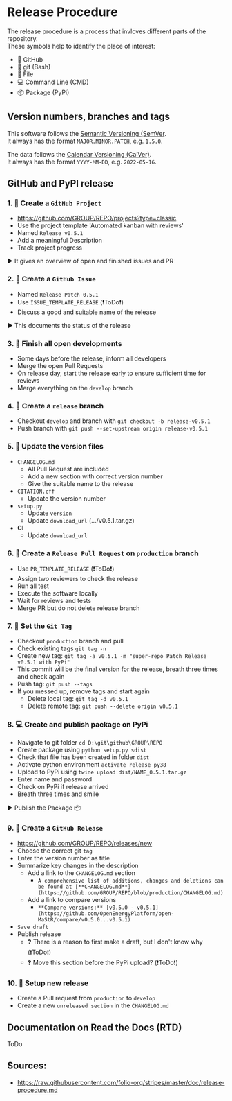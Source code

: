 # Release Procedure

The release procedure is a process that invloves different parts of the repository.<br>
These symbols help to identify the place of interest:
* 🐙 GitHub
* 💠 git (Bash)
* 📝 File
* 💻 Command Line (CMD)
* 📦 Package (PyPi)


## Version numbers, branches and tags

This software follows the [Semantic Versioning (SemVer](https://semver.org/).<br>
It always has the format `MAJOR.MINOR.PATCH`, e.g. `1.5.0`.

The data follows the [Calendar Versioning (CalVer)](https://calver.org/).<br>
It always has the format `YYYY-MM-DD`, e.g. `2022-05-16`.


## GitHub and PyPI release

### 1. 🐙 Create a `GitHub Project`
* https://github.com/GROUP/REPO/projects?type=classic
* Use the project template 'Automated kanban with reviews'
* Named `Release v0.5.1`
* Add a meaningful Description
* Track project progress

▶️ It gives an overview of open and finished issues and PR

### 2. 🐙 Create a `GitHub Issue`
* Named `Release Patch 0.5.1`
* Use `ISSUE_TEMPLATE_RELEASE` (❗ToDo❗)
* Discuss a good and suitable name of the release

▶️ This documents the status of the release

### 3. 🐙 Finish all open developments
* Some days before the release, inform all developers
* Merge the open Pull Requests
* On release day, start the release early to ensure sufficient time for reviews
* Merge everything on the `develop` branch

### 4. 💠 Create a `release` branch
* Checkout `develop` and branch with `git checkout -b release-v0.5.1`
* Push branch with `git push --set-upstream origin release-v0.5.1`

### 5. 📝 Update the version files
* `CHANGELOG.md`
    * All Pull Request are included
    * Add a new section with correct version number
    * Give the suitable name to the release
* `CITATION.cff`
    * Update the version number
* `setup.py`
    * Update `version`
    * Update `download_url` (.../v0.5.1.tar.gz)
* **CI**
    * Update `download_url`

### 6. 🐙 Create a `Release Pull Request` on `production` branch
* Use `PR_TEMPLATE_RELEASE` (❗ToDo❗)
* Assign two reviewers to check the release
* Run all test
* Execute the software locally
* Wait for reviews and tests
* Merge PR but do not delete release branch

### 7. 💠 Set the `Git Tag`
* Checkout `production` branch and pull
* Check existing tags `git tag -n`
* Create new tag: `git tag -a v0.5.1 -m "super-repo Patch Release v0.5.1 with PyPi"`
* This commit will be the final version for the release, breath three times and check again
* Push tag: `git push --tags`
* If you messed up, remove tags and start again
    * Delete local tag: `git tag -d v0.5.1`
    * Delete remote tag: `git push --delete origin v0.5.1`

### 8. 💻 Create and publish package on PyPi
* Navigate to git folder `cd D:\git\github\GROUP\REPO`
* Create package using `python setup.py sdist`
* Check that file has been created in folder `dist`
* Activate python environment `activate release_py38`
* Upload to PyPi using `twine upload dist/NAME_0.5.1.tar.gz`
* Enter name and password
* Check on PyPi if release arrived
* Breath three times and smile

▶️ Publish the Package 📦

### 9. 🐙 Create a `GitHub Release`
* https://github.com/GROUP/REPO/releases/new
* Choose the correct git `tag`
* Enter the version number as title
* Summarize key changes in the description
    * Add a link to the `CHANGELOG.md` section
        * `A comprehensive list of additions, changes and deletions can be found at [**CHANGELOG.md**](https://github.com/GROUP/REPO/blob/production/CHANGELOG.md)`
    * Add a link to compare versions
        * `**Compare versions:** [v0.5.0 - v0.5.1](https://github.com/OpenEnergyPlatform/open-MaStR/compare/v0.5.0...v0.5.1)`
* `Save draft`
* Publish release
    * ❓ There is a reason to first make a draft, but I don't know why (❗ToDo❗)
    * ❓ Move this section before the PyPi upload? (❗ToDo❗)

### 10. 🐙 Setup new release
* Create a Pull request from `production` to `develop`
* Create a new `unreleased section` in the `CHANGELOG.md`


## Documentation on Read the Docs (RTD)
ToDo


## Sources:
* https://raw.githubusercontent.com/folio-org/stripes/master/doc/release-procedure.md
